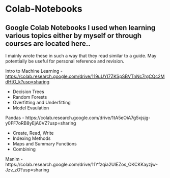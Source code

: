 # Colab-Notebooks

## Google Colab Notebooks I used when learning various topics either by myself or through courses are located here..
I mainly wrote these in such a way that they read similar to a guide. May potentially be useful for personal reference and revision.

Intro to Machine Learning - https://colab.research.google.com/drive/119uUYI7ZKSpSBVTnNc7rgCQc2MdHtO_k?usp=sharing <br>
<ul>
  <li>Decision Trees</li>
  <li>Random Forests</li>
  <li>Overfitting and Underfitting</li>
  <li>Model Evaulation</li>
</ul>
Pandas - https://colab.research.google.com/drive/1tA5eOiA7g5xjsjg-y0FF7oRB8yEjA0VZ?usp=sharing
<ul>
  <li>Create, Read, Write</li>
  <li>Indexing Methods</li>
  <li>Maps and Summary Functions</li>
  <li>Combining</li>
</ul>
Manim - https://colab.research.google.com/drive/11Yfzqia2UlEZos_OKCKKayzjw-Jzv_zO?usp=sharing

